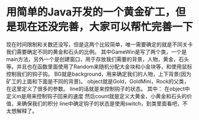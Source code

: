 用简单的Java开发的一个黄金矿工，但是现在还没完善，大家可以帮忙完善一下
===============================================================================================================================================================
现在时间限制和关数还没写，但是这两个比较简单，唯一需要确定的就是不同关卡我们需要确定不同的黄金和石头的比例。
其中GameWin是写了两个类，一个是main方法，另外一个是创建窗口，用于存放我们需要的背景，人物，黄金，石头等。并且也在函数里面使用了Random来随机分配大金块和小金块等，和使用鼠标控制我们的钩子钩。
BG就是background，用来确定我们的人物，上下背景(因为矿工的上面和下面是不同的背景)。
object就是Gold，GoldMini，Rock的父类，在这里定义了很多的参数。
line的话就是来控制钩子的状态。
其中：
在object中定义m是用来控制钩子回来的速度
然后count就是定义大黄金，小黄金和石头的价值，来确保我们的积分
line中确定钩子的状态是使用switch，到类里面看吧，不太想解释了。
